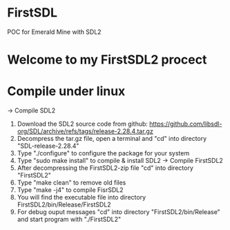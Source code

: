 # FirstSDL
POC for Emerald Mine with SDL2


Welcome to my FirstSDL2 procect
===============================


Compile under linux
===================
-> Compile SDL2
1) Download the SDL2 source code from github:  https://github.com/libsdl-org/SDL/archive/refs/tags/release-2.28.4.tar.gz
2) Decompress the tar.gz file, open a terminal and "cd" into directory "SDL-release-2.28.4"
3) Type "./configure" to configure the package for your system
4) Type "sudo make install" to compile & install SDL2
-> Compile FirstSDL2
1) After decompressing the FirstSDL2-zip file "cd" into directory "FirstSDL2"
2) Type "make clean" to remove old files
3) Type "make -j4" to compile FisrSDL2
4) You will find the executable file into directory FirstSDL2/bin/Release/FirstSDL2
5) For debug ouput messages "cd" into directory "FirstSDL2/bin/Release" and start program with "./FirstSDL2"
